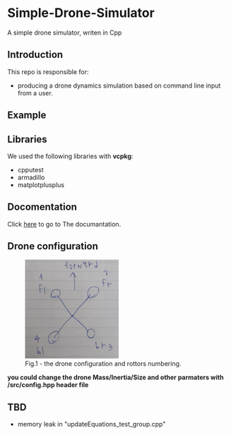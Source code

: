 # Simple-Drone-Simulator
 A simple drone simulator, writen in Cpp

## Introduction
This repo is responsible for:
* producing a drone dynamics simulation based on command line input from a user.

## Example

## Libraries
We used the following libraries with **vcpkg**:
* cpputest
* armadillo
* matplotplusplus

## Docomentation
Click [here](https://vyohai.github.io/Simple-Drone-Simulator/html/index.html) to go to The documantation.
	
## Drone configuration
<html>
<body>
	
<figure>
  <img src="Pictures/drone.jpeg" alt="Trulli" style="width:50%">
  <figcaption>Fig.1 - the drone configuration and rottors numbering.</figcaption>
</figure>
	
<html>
<body>

**you could change the drone Mass/Inertia/Size and other parmaters with /src/config.hpp header file**

## TBD
* memory leak in "updateEquations_test_group.cpp"
